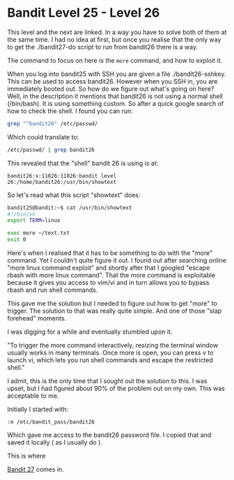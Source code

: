 # Bandit Level 25 - Level 26

This level and the next are linked. In a way you have to solve both of them at the same time.
I had no idea at first, but once you realise that the only way to get the ./bandit27-do script to 
run from bandit26 there is a way. 

The command to focus on here is the `more` command, and how to exploit it. 

When you log into bandit25 with SSH you are given a file ./bandit26-sshkey. This can be used
to access bandit26. However when you SSH in, you are immediately booted out. 
So how do we figure out what's going on here? Well, in the description it mentions that bandit26
is not using a normal shell (/bin/bash). It is using something custom. So after a quick
google search of how to check the shell. I found you can run: 

```bash
grep "^bandit26" /etc/passwd/
```

Which could translate to: 

```bash
/etc/passwd/ | grep bandit26
```

This revealed that the "shell" bandit 26 is using is at:

`bandit26:x:11026:11026:bandit level 26:/home/bandit26:/usr/bin/showtext`

So let's read what this script "showtext" does: 

```bash
bandit25@bandit:~$ cat /usr/bin/showtext
#!/bin/sh
export TERM=linux

exec more ~/text.txt
exit 0
```

Here's when I realised that it has to be something to do with the "more" command. Yet I couldn't
quite figure it out. I found out after searching online "more linux command exploit" and shortly after 
that I googled "escape rbash with more linux command". That the more command is exploitable because
it gives you access to vim/vi and in turn allows you to bypass rbash and run shell commands.

This gave me the solution but I needed to figure out how to get "more" to trigger. The solution to that
was really quite simple. And one of those "slap forehead" moments.

I was digging for a while and eventually stumbled upon it.

"To trigger the more command interactively, resizing the terminal window usually works in many terminals. 
Once more is open, you can press v to launch vi, which lets you run shell commands and escape the restricted shell."

I admit, this is the only time that I sought out the solution to this. I was upset, but I had figured about 90%
of the problem out on my own. This was acceptable to me.

Initially I started with: 

```vim
:e /etc/bandit_pass/bandit26
```

Which gave me access to the bandit26 password file. I copied that and saved it locally ( as I usually do ).

This is where 

[Bandit 27](./level26-27.md) comes in.
